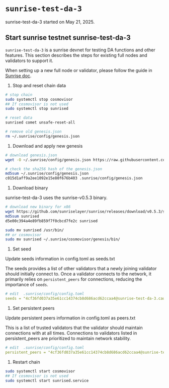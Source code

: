 # `sunrise-test-da-3`

sunrise-test-da-3 started on May 21, 2025.

## Start sunrise testnet sunrise-test-da-3

`sunrise-test-da-3` is a sunrise devnet for testing DA functions and other features. This section describes the steps for existing full nodes and validators to support it.

When setting up a new full node or validator, please follow the guide in [Sunrise doc](https://docs.sunriselayer.io/run-a-sunrise-node/types/consensus).

1. Stop and reset chain data

```bash
# stop chain
sudo systemctl stop cosmovisor
## If cosmovisor is not used
sudo systemctl stop sunrised

# reset data
sunrised comet unsafe-reset-all

# remove old genesis.json
rm ~/.sunrise/config/genesis.json
```

1. Download and apply new genesis

```bash
# download genesis.json 
wget -O ~/.sunrise/config/genesis.json https://raw.githubusercontent.com/sunriselayer/network/main/sunrise-test-da-3/genesis.json

# check the sha256 hash of the genesis.json
md5sum ~/.sunrise/config/genesis.json
c015d1aff9a2ee1092e15e80f676b403 .sunrise/config/genesis.json
```

1. Download binary

sunrise-test-da-3 uses the sunrise-v0.5.3 binary.

```bash
# download new binary for x86
wget https://github.com/sunriselayer/sunrise/releases/download/v0.5.3/sunrised
md5sum sunrised
d5e00c394a4e89fb859f7f0cbcd7fe2c sunrised

sudo mv sunrised /usr/bin/
## or cosmovisor
sudo mv sunrised ~/.sunrise/cosmovisor/genesis/bin/
```

1. Set seed

Update seeds information in config.toml as seeds.txt

The seeds provides a list of other validators that a newly joining validator should initially connect to.
Once a validator connects to the network, it primarily relies on `persistent_peers` for connections, reducing the importance of `seeds`.

```yml
# edit  .sunrise/config/config.toml
seeds = "4cf36fd037a35e61cc14374cb8d686acd62ccaa4@sunrise-test-da-3.cauchye.net:26656"
```

1. Set persistent peers

Update persistent peers information in config.toml as peers.txt

This is a list of trusted validators that the validator should maintain connections with at all times.
Connections to validators listed in persistent_peers are prioritized to maintain network stability.

```yml
# edit  .sunrise/config/config.toml
persistent_peers = "4cf36fd037a35e61cc14374cb8d686acd62ccaa4@sunrise-test-da-3.cauchye.net:26656"
```

1. Restart chain

```bash
sudo systemctl start cosmovisor
## If cosmovisor is not used
sudo systemctl start sunrised.service
```
